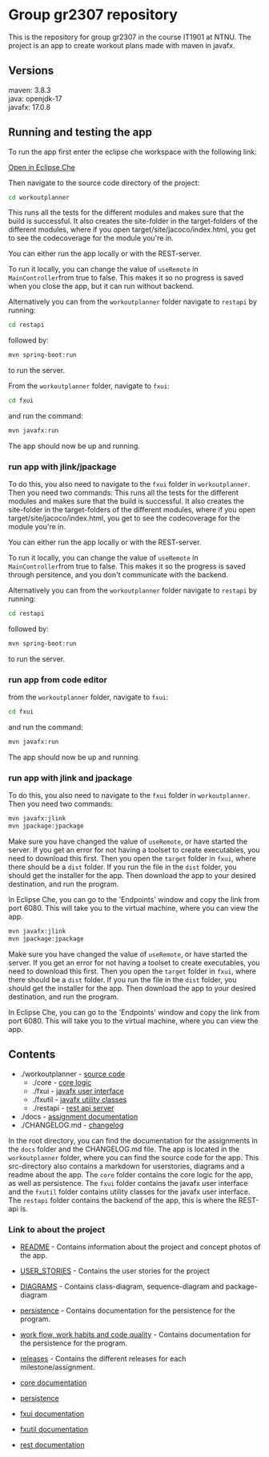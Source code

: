 # Group gr2307 repository

This is the repository for group gr2307 in the course IT1901 at NTNU. The project is an app to create workout plans made with maven in javafx.

## Versions

maven: 3.8.3 \
java: openjdk-17 \
javafx: 17.0.8

## Running and testing the app

To run the app first enter the eclipse che workspace with the following link:

[Open in Eclipse Che](https://che.stud.ntnu.no/#https://gitlab.stud.idi.ntnu.no/it1901/groups-2023/gr2307/gr2307.git?new)

Then navigate to the source code directory of the project:

```bash
cd workoutplanner
```

This runs all the tests for the different modules and makes sure that the build is successful. It also creates the site-folder in the target-folders of the different modules, where if you open target/site/jacoco/index.html, you get to see the codecoverage for the module you're in.

You can either run the app locally or with the REST-server.

To run it locally, you can change the value of `useRemote` in `MainController`from true to false. This makes it so no progress is saved when you close the app, but it can run without backend.

Alternatively you can from the `workoutplanner` folder navigate to `restapi` by running:

```bash
cd restapi
```

followed by:

```bash
mvn spring-boot:run
```

to run the server.

From the `workoutplanner` folder, navigate to `fxui`:

```bash
cd fxui
```

and run the command:

```bash
mvn javafx:run
```

The app should now be up and running.

### run app with jlink/jpackage

To do this, you also need to navigate to the `fxui` folder in `workoutplanner`. Then you need two commands:
This runs all the tests for the different modules and makes sure that the build is successful. It also creates the site-folder in the target-folders of the different modules, where if you open target/site/jacoco/index.html, you get to see the codecoverage for the module you're in.

You can either run the app locally or with the REST-server.

To run it locally, you can change the value of `useRemote` in `MainController`from true to false. This makes it so the progress is saved through persitence, and you don't communicate with the backend.

Alternatively you can from the `workoutplanner` folder navigate to `restapi` by running:

```bash
cd restapi
```

followed by:

```bash
mvn spring-boot:run
```

to run the server.

### run app from code editor

from the `workoutplanner` folder, navigate to `fxui`:

```bash
cd fxui
```

and run the command:

```bash
mvn javafx:run
```

The app should now be up and running.

### run app with jlink and jpackage

To do this, you also need to navigate to the `fxui` folder in `workoutplanner`. Then you need two commands:

```bash
mvn javafx:jlink 
mvn jpackage:jpackage
```

Make sure you have changed the value of `useRemote`, or have started the server.
If you get an error for not having a toolset to create executables, you need to download this first.
Then you open the `target` folder in `fxui`, where there should be a `dist` folder. If you run the file in the `dist` folder,
you should get the installer for the app.
Then download the app to your desired destination, and run the program.

In Eclipse Che, you can go to the 'Endpoints' window and copy the link from port 6080. This will take you to the virtual machine, where you can view the app.

```bash
mvn javafx:jlink
mvn jpackage:jpackage
```

Make sure you have changed the value of `useRemote`, or have started the server.
If you get an error for not having a toolset to create executables, you need to download this first.
Then you open the `target` folder in `fxui`, where there should be a `dist` folder. If you run the file in the `dist` folder,
you should get the installer for the app.
Then download the app to your desired destination, and run the program.

In Eclipse Che, you can go to the 'Endpoints' window and copy the link from port 6080. This will take you to the virtual machine, where you can view the app.

## Contents

- ./workoutplanner - [source code](./workoutplanner)
  - ./core - [core logic](./workoutplanner/core)
  - ./fxui - [javafx user interface](./workoutplanner/fxui)
  - ./fxutil - [javafx utility classes](./workoutplanner/fxutil)
  - ./restapi - [rest api server](./workoutplanner/restapi)
- ./docs - [assignment documentation](./docs)
- ./CHANGELOG.md - [changelog](./changelog)

In the root directory, you can find the documentation for the assignments in the `docs` folder and the CHANGELOG.md file. The app is located in the `workoutplanner` folder, where you can find the source code for the app. This src-directory also contains a markdown for userstories, diagrams and a readme about the app. The `core` folder contains the core logic for the app, as well as persistence. The `fxui` folder contains the javafx user interface and the `fxutil` folder contains utility classes for the javafx user interface. The `restapi` folder contains the backend of the app, this is where the REST-api is.

### Link to about the project

- [README](workoutplanner/README.md) - Contains information about the project and concept photos of the app.
- [USER_STORIES](./docs/USER_STORIES.md) - Contains the user stories for the project
- [DIAGRAMS](./docs/UML) - Contains class-diagram, sequence-diagram and package-diagram
- [persistence](./docs/PERSISTENCE.md) - Contains documentation for the persistence for the program.
- [work flow, work habits and code quality](./docs/DEVELOPMENT_PROCESS.md) - Contains documentation for the persistence for the program.
- [releases](./docs/releases) - Contains the different releases for each milestone/assignment.

- [core documentation](workoutplanner/core/CORE.md)
- [persistence](workoutplanner/core/CORE.md#persistance)
- [fxui documentation](workoutplanner/fxui/FXUI.md)
- [fxutil documentation](workoutplanner/fxutil/FXUTIL.md)
- [rest documentation](workoutplanner/restapi/RESTAPI.md)
